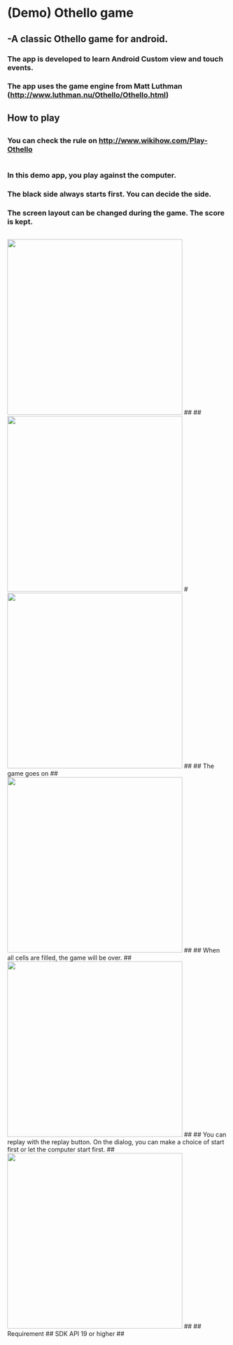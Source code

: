 # (Demo) Othello game
## -A classic Othello game for android. 
### The app is developed to learn Android Custom view and touch events. 
### The app uses the game engine from Matt Luthman (http://www.luthman.nu/Othello/Othello.html)
## 
## How to play
##
### You can check the rule on http://www.wikihow.com/Play-Othello
#
### In this demo app, you play against the computer.
### The black side always starts first. You can decide the side.
### The screen layout can be changed during the game. The score is kept. 
##
<img src="https://cloud.githubusercontent.com/assets/21304543/22435694/502c9c78-e721-11e6-97db-7ea897b9dc30.png" width="400"/>
##
##
<img src="https://cloud.githubusercontent.com/assets/21304543/22435729/6f97f332-e721-11e6-9420-dc531b08e411.png" width="400"/>
#
<img src="https://cloud.githubusercontent.com/assets/21304543/22435730/6f9c5030-e721-11e6-8663-b2109f8fe43b.png" width="400"/>
##
## The game goes on
##
<img src="https://cloud.githubusercontent.com/assets/21304543/22435704/5db0cc5c-e721-11e6-8356-c51c1422e3e3.png" width="400"/>
##
## When all cells are filled, the game will be over.
##
<img src="https://cloud.githubusercontent.com/assets/21304543/22435739/7b730cb4-e721-11e6-9dd9-21f78c53029d.png" width="400"/>
##
## You can replay with the replay button. On the dialog, you can make a choice of start first or let the computer start first. 
##
<img src="https://cloud.githubusercontent.com/assets/21304543/22435743/81fc62d8-e721-11e6-97dd-6075b7955e76.png" width="400"/>
##
## Requirement
##
SDK API 19 or higher
##




